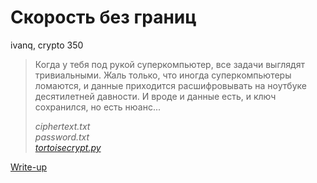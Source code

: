 # Скорость без границ

ivanq, crypto 350

> Когда у тебя под рукой суперкомпьютер, все задачи выглядят тривиальными. Жаль только, что иногда суперкомпьютеры ломаются, и данные приходится расшифровывать на ноутбуке десятилетней давности. И вроде и данные есть, и ключ сохранился, но есть нюанс...
>
> *ciphertext.txt*  
> *password.txt*  
> *[tortoisecrypt.py](attachments/tortoisecrypt.py)*

[Write-up](WRITEUP.md)
